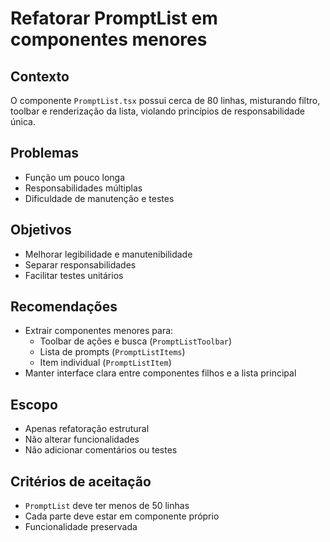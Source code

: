 # Refatorar PromptList em componentes menores

## Contexto
O componente `PromptList.tsx` possui cerca de 80 linhas, misturando filtro, toolbar e renderização da lista, violando princípios de responsabilidade única.

## Problemas
- Função um pouco longa
- Responsabilidades múltiplas
- Dificuldade de manutenção e testes

## Objetivos
- Melhorar legibilidade e manutenibilidade
- Separar responsabilidades
- Facilitar testes unitários

## Recomendações
- Extrair componentes menores para:
  - Toolbar de ações e busca (`PromptListToolbar`)
  - Lista de prompts (`PromptListItems`)
  - Item individual (`PromptListItem`)
- Manter interface clara entre componentes filhos e a lista principal

## Escopo
- Apenas refatoração estrutural
- Não alterar funcionalidades
- Não adicionar comentários ou testes

## Critérios de aceitação
- `PromptList` deve ter menos de 50 linhas
- Cada parte deve estar em componente próprio
- Funcionalidade preservada